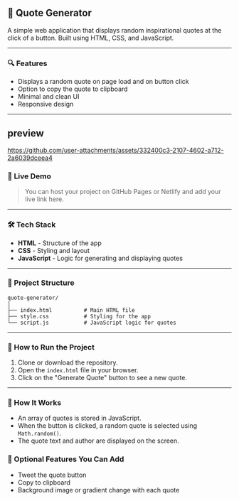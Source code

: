 ## 📜 Quote Generator

A simple web application that displays random inspirational quotes at the click of a button. Built using HTML, CSS, and JavaScript.

---

### 🔍 Features

* Displays a random quote on page load and on button click
* Option to copy the quote to clipboard
* Minimal and clean UI
* Responsive design

---

## preview



https://github.com/user-attachments/assets/332400c3-2107-4602-a712-2a6039dceea4



### 🚀 Live Demo

> You can host your project on GitHub Pages or Netlify and add your live link here.

---

### 🛠️ Tech Stack

* **HTML** - Structure of the app
* **CSS** - Styling and layout
* **JavaScript** - Logic for generating and displaying quotes

---

### 📂 Project Structure

```
quote-generator/
│
├── index.html          # Main HTML file
├── style.css           # Styling for the app
└── script.js           # JavaScript logic for quotes
```

---

### 🔧 How to Run the Project

1. Clone or download the repository.
2. Open the `index.html` file in your browser.
3. Click on the "Generate Quote" button to see a new quote.

---

### 🧠 How It Works

* An array of quotes is stored in JavaScript.
* When the button is clicked, a random quote is selected using `Math.random()`.
* The quote text and author are displayed on the screen.


### 📎 Optional Features You Can Add

* Tweet the quote button
* Copy to clipboard
* Background image or gradient change with each quote

